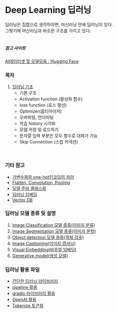 # Deep Learning 딥러닝  
딥러닝은 집합으로 생각하자면, 머신러닝 안에 딥러닝이 있다.  
그렇기에 머신러닝과 비슷한 구조를 가지고 있다.  
   
##### 참고 사이트
[AI데이터셋 및 모델모음 : Hugging Face](https://huggingface.co/)  
### 목차  
1. [딥러닝 기초](./mdFiles/1.basic_deeplearning.md)
    - 기본 구조
    - Activation function (활성화 함수)
    - loss function (로스 펑션)
    - Optimizer(옵티마이저) 
    - 오버피팅, 언더피팅  
    - 학습 history 시각화  
    - 모델 저장 및 로드하기  
    - 문자열 입력 부분은 모두 함수로 대체가 가능  
    - Skip Connection (스킵 커넥션)  

   
### 기타 참고
- [가변수화와 one-hot인코딩의 차이](./mdFiles/dummies_and_onehot.md)  
- [Flatten, Convolution, Pooling](./mdFiles/Flatten_Convolution_Pooling.md)  
- [모델 준비 클래스화](./jupyter/class_model.ipynb)  
- [딥러닝 임베딩](./mdFiles/embeding.md)  
- [Vector DB](./jupyter/VectorDB.ipynb)  
  
### 딥러닝 모델 종류 및 설명
1. [Image Classification 모델 종류(이미지 분류)](./mdFiles/2.image_classification.md)
2. [Image Segmentation 모델 종류(이미지 분할)](./mdFiles/3.image_segmentation.md)
3. [Object detection 모델 종류(객체 검출)](./mdFiles/4.object_detection.md)
4. [Image Captioning(이미지 캡셔닝)](./mdFiles/5.image_captioning.md)
5. [Visual Embedding(비주얼 임베딩)](./mdFiles/6.visual_embedding.md)
6. [Generative model(생성 모델)](./mdFiles/7.generative_model.md) 

### 딥러닝 활용 파일
- [간단한 딥러닝 라이브러리](./mdFiles/deeplearning_app.md)
- [pipeline 활용](./jupyter/pipeline.ipynb)  
- [gradio 라이브러리 활용](./jupyter/Gradio.ipynb)   
- [OpenAI 활용](./jupyter/openai.ipynb)  
- [Tokenize 토큰화](./jupyter/tokenize.ipynb)  
